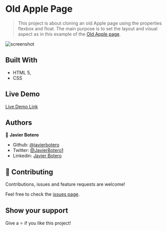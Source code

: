 # Old Apple Page

> This project is about cloning an old Apple page using the properties flexbox and float. The main purpose is to set the layout and visual aspect as in this example of the [Old Apple page](http://archive.md/UW4oR). 

![screenshot](/assets/images/screenShot.png)

## Built With

- HTML 5,
- CSS

## Live Demo

[Live Demo Link](https://rawcdn.githack.com/javierbotero/OldAppleSite-Cloning/a5f41579431761fea5a90ced1d76a719179d0b3b/index.html)

## Authors

👤 **Javier Botero**

- Github: [@javierbotero](https://github.com/javierbotero)
- Twitter: [@JavierBotero1](https://twitter.com/JavierBotero1)
- Linkedin: [Javier Botero](https://www.linkedin.com/in/javier-botero-044686155/)

## 🤝 Contributing

Contributions, issues and feature requests are welcome!

Feel free to check the [issues page](https://github.com/javierbotero/OldAppleSite-Cloning/issues).

## Show your support

Give a ⭐️ if you like this project!

